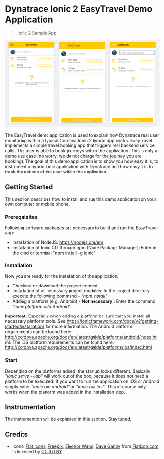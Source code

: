 # Dynatrace Ionic 2 EasyTravel Demo Application
> Ionic 2 Sample App 

![Screenshot](docs/screenshot.PNG?raw=true "Screenshot of the app")

The EasyTravel demo application is used to explain how Dynatrace real user monitoring within a typical Cordova Ionic 2 hybrid app works. EasyTravel implements a simple travel booking app that triggers real backend service calls. The user is able to book journeys within the application. This is only a demo use case (no worry, we do not charge for the journey you are booking). The goal of this demo application is to show you how easy it is, to instrument a hybrid ionic application with Dynatrace and how easy it is to track the actions of the user within the application.

## Getting Started

This section describes how to install and run this demo application on your own computer or mobile phone.

### Prerequisites

Following software packages are necessary to build and run the EasyTravel app:

* Installation of NodeJS: https://nodejs.org/en/
* Installation of Ionic CLI through npm (Node Package Manager): Enter in the cmd or terminal "npm install -g ionic" 

### Installation

Now you are ready for the installation of the application.

* Checkout or download the project content
* Installation of all necessary project modules: In the project directory execute the following command - *"npm install"*
* Adding a platform (e.g. Android) - **Not necessary** : Enter the command *"ionic platform add Android"*

**Important:** Especially when adding a platform be sure that you install all necessary platform tools. See https://ionicframework.com/docs/v2/getting-started/installation/ for more information. The Android platform requirements can be found here: http://cordova.apache.org/docs/en/latest/guide/platforms/android/index.html. The iOS platform requirements can be found here: http://cordova.apache.org/docs/en/latest/guide/platforms/ios/index.html

### Start

Depending on the platforms added, the startup looks different. Basically *"ionic serve --lab"* will work out of the box, because it does not need a platform to be executed. If you want to run the application on iOS or Android simply enter *"ionic run android"* or *"ionic run ios"*. This of course only works when the platform was added in the installation step.

## Instrumentation

The instrumention will be explained in this section. Stay tuned.

## Credits

* Icons: [Flat Icons](http://www.flaticon.com/authors/flat-icons), [Freepik](http://www.flaticon.com/authors/freepik), [Eleonor Wang](http://www.flaticon.com/authors/eleonor-wang), [Dave Gandy](http://www.flaticon.com/authors/dave-gandy) from [Flaticon.com](http://www.flaticon.com) is licensed by [CC 3.0 BY](http://creativecommons.org/licenses/by/3.0/)
